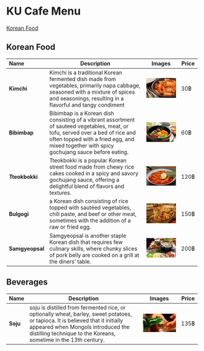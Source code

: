 # KU Cafe Menu
[Korean Food](#korean-food)

## Korean Food
| Name            | Description                                                                                                                                                                                                                  | Images                                         | Price |
|:----------------|------------------------------------------------------------------------------------------------------------------------------------------------------------------------------------------------------------------------------|------------------------------------------------|-------|
| **Kimchi**      | Kimchi is a traditional Korean fermented dish made from vegetables, primarily napa cabbage, seasoned with a mixture of spices and seasonings, resulting in a flavorful and tangy condiment                                   | <img src="images/Kimchi.jpg" width="300">      | 30฿   |
| **Bibimbap**    | Bibimbap is a Korean dish consisting of a vibrant assortment of sauteed vegetables, meat, or tofu, served over a bed of rice and often topped with a fried egg, and mixed together with spicy gochujang sauce before eating. | <img src="images/Bibimbap.jpg" width="300">    | 60฿   |
| **Tteokbokki**  | Tteokbokki is a popular Korean street food made from chewy rice cakes cooked in a spicy and savory gochujang sauce, offering a delightful blend of flavors and textures.                                                     | <img src="images/Tteokbokki.jpg" width="300">  | 120฿  |
| **Bulgogi**     | a Korean dish consisting of rice topped with sautéed vegetables, chili paste, and beef or other meat, sometimes with the addition of a raw or fried egg.                                                                     | <img src="images/Bulgogi.jpg" width="300">     | 150฿  |
| **Samgyeopsal** | Samgyeopsal is another staple Korean dish that requires few culinary skills, where chunky slices of pork belly are cooked on a grill at the diners’ table.                                                                   | <img src="images/Samgyeopsal.jpg" width="300"> | 200฿  |

## Beverages
| Name     | Description                                                                                                                                                                                                                              | Images                                  | Price |
|:---------|------------------------------------------------------------------------------------------------------------------------------------------------------------------------------------------------------------------------------------------|-----------------------------------------|-------|
| **Soju** | soju is distilled from fermented rice, or optionally wheat, barley, sweet potatoes, or tapioca. It is believed that it initially appeared when Mongols introduced the distilling technique to the Koreans, sometime in the 13th century. | <img src="images/Soju.jpg" width="300"> | 135฿  |